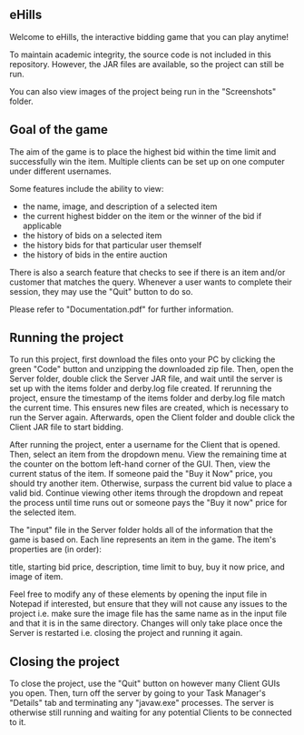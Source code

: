 ## eHills ##
Welcome to eHills, the interactive bidding game that you can play anytime! 

To maintain academic integrity, the source code is not included in this repository. However, the JAR files are available, so the project can still be run.

You can also view images of the project being run in the "Screenshots" folder.

## Goal of the game ##
The aim of the game is to place the highest bid within the time limit and successfully win the item. Multiple clients can be set up on one computer under different usernames. 

Some features include the ability to view:
  - the name, image, and description of a selected item
  - the current highest bidder on the item or the winner of the bid if applicable
  - the history of bids on a selected item
  - the history bids for that particular user themself
  - the history of bids in the entire auction

There is also a search feature that checks to see if there is an item and/or customer that matches the query. 
Whenever a user wants to complete their session, they may use the "Quit" button to do so.

Please refer to "Documentation.pdf" for further information.

## Running the project ##
To run this project, first download the files onto your PC by clicking the green "Code" button and unzipping the downloaded zip file. Then, open the Server folder, double click the Server JAR file, and wait until the server is set up with the items folder and derby.log file created. If rerunning the project, ensure the timestamp of the items folder and derby.log file match the current time. This ensures new files are created, which is necessary to run the Server again.
Afterwards, open the Client folder and double click the Client JAR file to start bidding. 

After running the project, enter a username for the Client that is opened. Then, select an item from the dropdown menu. View the remaining time at the counter on the bottom left-hand corner of the GUI. Then, view the current status of the item. If someone paid the "Buy it Now" price, you should try another item. Otherwise, surpass the current bid value to place a valid bid. Continue viewing other items through the dropdown and repeat the process until time runs out or someone pays the "Buy it now" price for the selected item.

The "input" file in the Server folder holds all of the information that the game is based on. Each line represents an item in the game. The item's properties are (in order):

title, starting bid price, description, time limit to buy, buy it now price, and image of item.   

Feel free to modify any of these elements by opening the input file in Notepad if interested, but ensure that they will not cause any issues to the project i.e. make sure the image file has the same name as in the input file and that it is in the same directory. Changes will only take place once the Server is restarted i.e. closing the project and running it again.

## Closing the project ##
To close the project, use the "Quit" button on however many Client GUIs you open. Then, turn off the server by going to your Task Manager's "Details" tab and terminating any "javaw.exe" processes. The server is otherwise still running and waiting for any potential Clients to be connected to it.  
